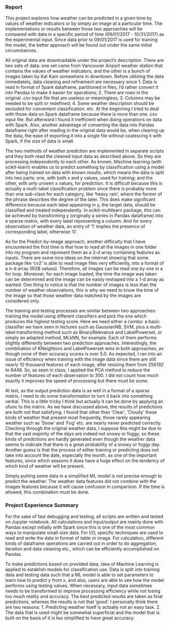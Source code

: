 ### Report

This project explores how weather can be predicted in a given time by values of weather indicators or by simply an image at a particular time. The implementations or results between those two approaches will be compared with data in a specific period of time (09/01/2017 - 10/31/2017) as the experimental input. Since data prior to 09/01/2017 is used for training the model, the better approach will be found out under the same initial circumstances.

All original data are downloadable under the project’s description. There are two sets of data: one set came from Vancouver Airport weather station that contains the values of weather indicators, and the other is a bunch of images taken by Kat Kam somewhere in downtown. Before utilizing the data immediately, data cleaning and refinement are necessary since 1. Data is read in format of Spark dataframe, partitioned in files, I’d rather convert it into Pandas to make it easier for operations; 2. There are rows in the original .csv input file that are useless or meaningless; 3. Columns may be needed to be split or redefined; 4. Some weather description should be excluded for convenient classification. etc. At the beginning I tried to deal with those data on Spark dataframe because there is more than one .csv input file. But afterward I found it inefficient when doing operations on data with Spark. Also, another advantage of converting the data into Pandas dataframe right after reading in the original data would be, when clearing up the data, the ease of exporting it into a single file without coalescing it with Spark, if the size of data is small.

The two methods of weather prediction are implemented in separate scripts and they both read the cleaned input data as described above. So they are processing independently to each other. As known, Machine learning (with scikit-learn) enables us to predict something by classification using a model after being trained on data with known results, which means the data is split into two parts: one, with both x and y values, used for training; and the other, with only unseen x values, for prediction. It is difficult because this is actually a multi-label classification problem since there is probably more than one sub-class for each category, like ‘heavy rain’, where the former of the phrase describes the degree of the later. This does make significant difference because each label appearing in y, the target data, should be classified and treated independently. In scikit-multilearn package, this can be achieved by transforming y (originally a series in Pandas dataframe) into a sparse matrix, with every label representing a column. And for every observation of weather data, an entry of ‘1’ implies the presence of corresponding label, otherwise ‘0’.

As for the Predict-by-image approach, another difficulty that I have encountered the first time is that how to read all the images in one folder into my program and represent them as a 2-d array containing features as inputs. There are some nice ideas on the internet showing that some package like ‘cv2’ is able to read image files very efficiently, into a format of a n-d array (RGB values). Therefore, all images can be read one by one in a for loop. Moreover, for each image loaded, the time the image was taken can be determined and the image can be easily reshaped into a 1-d array as wanted. One thing to notice is that the number of images is less than the number of weather observations, this is why we need to know the time of the image so that those weather data matched by the images are considered only.

The training and testing processes are similar between two approaches: training the model using different classifiers and pick the one which produces the highest testing score. Here we need either a combo: a basic classifier we have seen in lectures such as GaussianNB, SVM, plus a multi-label transforming method such as BinaryRelevance and LabelPowerset, or simply an adapted method, MLkNN, for example. Each of them performs slightly differently between two prediction approaches. Interestingly, the combination of KNeighbors and LabelPowerset wins in both approaches, as though none of their accuracy scores is over 5.0. As expected, I ran into an issue of efficiency when training with the image data since there are still nearly 10 thousand features of each image, after resizing them from 256*192 to 64*48. So, as seen in class, I applied the PCA method to reduce the number of features of each observation to 300. I did not count how much exactly it improves the speed of processing but there must be some.

At last, as the output prediction data is as well in a format of a sparse matrix, I need to do some transformation to turn it back into something verbal. This is a little tricky I think but actually it can be done by applying an ufunc to the matrix. As we have discussed above, the results of predictions are both not that satisfying. I found that other than ‘Clear’, ‘Cloudy’ these kinds of weather that present most frequently, those rarely appearing weather such as ‘Snow’ and ‘Fog’ etc. are nearly never predicted correctly. Checking through the original weather data, I suppose this might be due to that the vast majority of the days are indeed not snowy or foggy, so these kinds of predictions are hardly generated even though the weather data seems to indicate that there is a great probability of a snowy or foggy day. Another guess is that the process of either training or predicting does not take into account the date, especially the month, as one of the important features, since which seasons it does have a huge effect on the tendency of which kind of weather will be present.

Simply putting some data in a simplified ML model is not precise enough to predict the weather. The weather data features did not combine with the images features because it will cause confusion in comparison. If the time is allowed, this combination must be done.

### Project Experience Summary

For the sake of fast debugging and testing, all scripts are written and tested on Jupyter notebook. All calculations and input/output are mainly done with Pandas except initially with Spark since this is one of the most common ways to manipulate small-size data. For I/O, specific techniques are used to read and write the data in format of table or image. For calculation, different kinds of dataframe operations are carried out in order to do aggregation, iteration and data cleaning etc., which can be efficiently accomplished on Pandas.

To make predictions based on provided data, idea of Machine Learning is applied to establish models for classification use. Data is split into training data and testing data such that a ML model is able to set parameters to learn how to predict y from x, and also, users are able to see how the model performs using testing values. When necessary, input data sometimes needs to be transformed to improve processing efficiency while not losing too much reality and accuracy. The best predicted results are taken as final predictions, whereas the results is not that ‘good’. I personally think there are two reasons: 1. Predicting weather itself is actually not an easy task. 2. The data that is used might be somewhat superficial and the model that is built on the basis of it is too simplified to have great accuracy.
